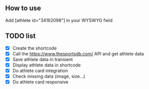 ## How to use

Add [athlete id="34162098"] in your WYSWYG field

## TODO list
- [X] Create the shortcode
- [X] Call the https://www.thesportsdb.com/ API and get athlete data
- [X] Save athlete data in transient
- [X] Display athlete data in shortcode
- [X] Do athlete card integration
- [X] Check missing data (image, size...)
- [X] Do athlete card responsive